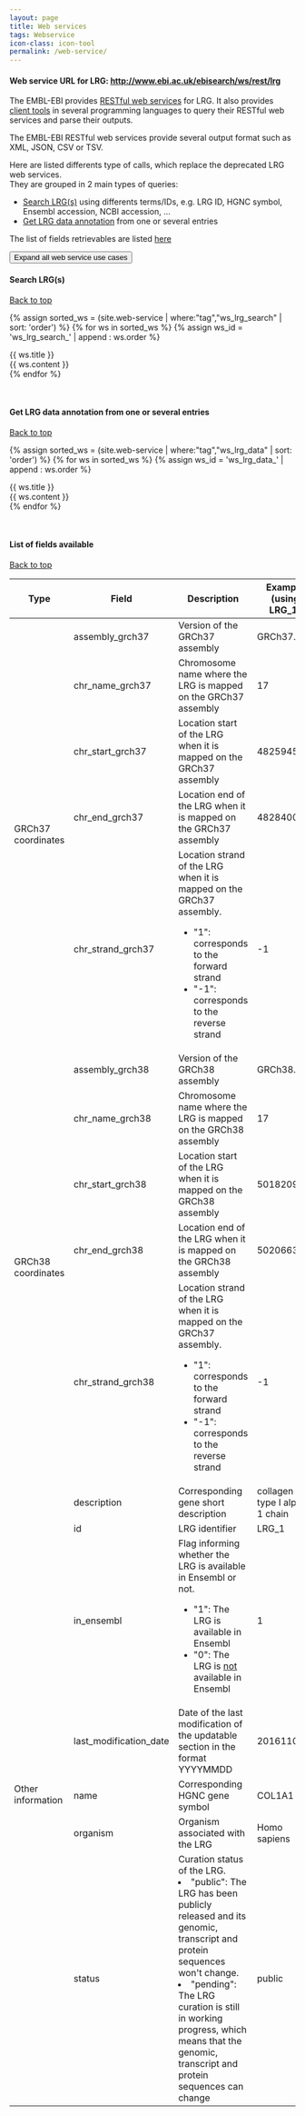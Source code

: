 ```yaml
---
layout: page
title: Web services
tags: Webservice
icon-class: icon-tool
permalink: /web-service/
---
```


<div class="page_info">
  <h4 class="info_highlighted">Web service URL for LRG: <a href="http://www.ebi.ac.uk/ebisearch/ws/rest/lrg" target="_blank">http://www.ebi.ac.uk/ebisearch/ws/rest/lrg</a></h4>
</div>

The EMBL-EBI provides [RESTful web services](http://www.ebi.ac.uk/Tools/webservices/services/eb-eye_rest) for LRG. It also provides [client tools](http://www.ebi.ac.uk/Tools/webservices/services/eb-eye_rest#clients) in several programming languages to query their RESTful web services and parse their outputs.

The EMBL-EBI RESTful web services provide several output format such as XML, JSON, CSV or TSV.

Here are listed differents type of calls, which replace the deprecated LRG web services.  
They are grouped in 2 main types of queries:

* [Search LRG(s)](#ws_lrg_search) using differents terms/IDs, e.g. LRG ID, HGNC symbol, Ensembl accession, NCBI accession, ...
* [Get LRG data annotation](#ws_lrg_data) from one or several entries  

The list of fields retrievables are listed [here](#ws_fields)

<div class="border_bottom_blue"></div>

<button class="btn btn-primary btn-sm is-collapsed" id="item_button" onclick="javascript:show_hide_all('item_title','item_content','item_button', 'web service use cases');">Expand all web service use cases</button>

<a name="ws_lrg_search"></a>

<!-- Search LRG(s) -->
<div class="item_section_title clearfix">
  <div class="left"><h4 class="lrg_dark">Search LRG(s)</h4></div>
  <div class="right" style="margin-right:5px"><a class="icon-next-page close-icon-5 rotate-icon-270" href="#top">Back to top</a></div>
</div>

{% assign sorted_ws = (site.web-service | where:"tag","ws_lrg_search" | sort: 'order') %}
{% for ws in sorted_ws %}
  {% assign ws_id = 'ws_lrg_search_' | append : ws.order %}
  <div class="item_entry">
    <div class="item_title close-icon-5 icon-collapse-closed" id="{{ ws_id }}_button" onclick="javascript:show_hide('{{ ws_id }}')">
      {{ ws.title }}
    </div>
    <div class="item_content" id="{{ ws_id }}">
      {{ ws.content }}
    </div>
  </div>
{% endfor %}


<a name="ws_lrg_data"></a>
<br />

<!-- Get LRG data annotation from one or several entries -->
<div class="item_section_title clearfix">
  <div class="left"><h4 class="lrg_dark">Get LRG data annotation from one or several entries</h4></div>
  <div class="right" style="margin-right:5px"><a class="icon-next-page close-icon-5 rotate-icon-270" href="#top">Back to top</a></div>
</div>

{% assign sorted_ws = (site.web-service | where:"tag","ws_lrg_data" | sort: 'order') %}
{% for ws in sorted_ws %}
  {% assign ws_id = 'ws_lrg_data_' | append : ws.order %}
  <div class="item_entry">
    <div class="item_title close-icon-5 icon-collapse-closed" id="{{ ws_id }}_button" onclick="javascript:show_hide('{{ ws_id }}')">
      {{ ws.title }}
    </div>
    <div class="item_content" id="{{ ws_id }}">
      {{ ws.content }}
    </div>
  </div>
{% endfor %}


<a name="ws_fields"></a>
<br />

<!-- Get the list of fields available -->
<div class="item_section_title clearfix">
  <div class="left"><h4 class="lrg_dark">List of fields available</h4></div>
  <div class="right" style="margin-right:5px"><a class="icon-next-page close-icon-5 rotate-icon-270" href="#top">Back to top</a></div>
</div>

<table class="table table-hover table-lrg">
  <thead>
    <tr>
      <th>Type</th>
      <th>Field</th>
      <th>Description</th>
      <th>Example <span class="smaller-text">(using LRG_1)</span></th>
    </tr>
  </thead>
  <tbody>
    <tr>
      <td rowspan="5">GRCh37 coordinates</td>
      <td class="bold_font">assembly_grch37</td>
      <td>Version of the GRCh37 assembly</td>
      <td>GRCh37.p13</td>
    </tr>
    <tr>
      <td class="bold_font">chr_name_grch37</td>
      <td>Chromosome name where the LRG is mapped on the GRCh37 assembly</td>
      <td>17</td>
    </tr>
    <tr>
      <td class="bold_font">chr_start_grch37</td>
      <td>Location start of the LRG when it is mapped on the GRCh37 assembly</td>
      <td>48259457</td>
    </tr>
    <tr>
      <td class="bold_font">chr_end_grch37</td>
      <td>Location end of the LRG when it is mapped on the GRCh37 assembly</td>
      <td>48284000</td>
    </tr>
    <tr>
      <td class="bold_font">chr_strand_grch37</td>
      <td>Location strand of the LRG when it is mapped on the GRCh37 assembly.
        <ul>
          <li>"1": corresponds to the forward strand</li>
          <li>"-1": corresponds to the reverse strand</li>
        </ul>
      </td>
      <td>-1</td>
    </tr>
    <tr class="tr_separator">
      <td rowspan="5">GRCh38 coordinates</td>
      <td class="bold_font">assembly_grch38</td>
      <td>Version of the GRCh38 assembly</td>
      <td>GRCh38.p7</td>
    </tr>
     <tr>
      <td class="bold_font">chr_name_grch38</td>
      <td>Chromosome name where the LRG is mapped on the GRCh38 assembly</td>
      <td>17</td>
    </tr>
    <tr>
      <td class="bold_font">chr_start_grch38</td>
      <td>Location start of the LRG when it is mapped on the GRCh38 assembly</td>
      <td>50182096</td>
    </tr>
    <tr>
      <td class="bold_font">chr_end_grch38</td>
      <td>Location end of the LRG when it is mapped on the GRCh38 assembly</td>
      <td>50206639</td>
    </tr>
    <tr>
      <td class="bold_font">chr_strand_grch38</td>
      <td>Location strand of the LRG when it is mapped on the GRCh37 assembly.
        <ul>
          <li>"1": corresponds to the forward strand</li>
          <li>"-1": corresponds to the reverse strand</li>
        </ul>
      </td>
      <td>-1</td>
    </tr>
    <tr class="tr_separator">
      <td rowspan="7">Other information</td>
      <td class="bold_font">description</td>
      <td>Corresponding gene short description</td>
      <td>collagen type I alpha 1 chain</td>
    </tr>
    <tr>
      <td class="bold_font">id</td>
      <td>LRG identifier</td>
      <td>LRG_1</td>
    </tr>
    <tr>
      <td class="bold_font">in_ensembl</td>
      <td>Flag informing whether the LRG is available in Ensembl or not.
        <ul>
          <li>"1": The LRG is available in Ensembl</li>
          <li>"0": The LRG is <u>not</u> available in Ensembl</li>
        </ul>
      </td>
      <td>1</td>
    </tr>
    <tr>
      <td class="bold_font">last_modification_date</td>
      <td>Date of the last modification of the updatable section in the format YYYYMMDD</td>
      <td>20161107</td>
    </tr>
    <tr>
      <td class="bold_font">name</td>
      <td>Corresponding HGNC gene symbol</td>
      <td>COL1A1</td>
    </tr>
    <tr>
      <td class="bold_font">organism</td>
      <td>Organism associated with the LRG</td>
      <td>Homo sapiens</td>
    </tr>
    <tr>
      <td class="bold_font">status</td>
      <td>Curation status of the LRG.
          <li>"public": The LRG has been publicly released and its genomic, transcript and protein sequences won't change.</li>
          <li>"pending": The LRG curation is still in working progress, which means that the genomic, transcript and protein sequences can change</li>
      </td>
      <td>public</td>
    </tr>
  </tbody>
</table>



